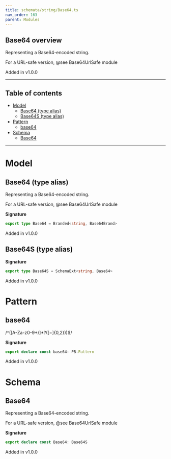```yaml
---
title: schemata/string/Base64.ts
nav_order: 163
parent: Modules
---
```


## Base64 overview

Representing a Base64-encoded string.

For a URL-safe version, @see Base64UrlSafe module

Added in v1.0.0

---

<h2 class="text-delta">Table of contents</h2>

- [Model](#model)
  - [Base64 (type alias)](#base64-type-alias)
  - [Base64S (type alias)](#base64s-type-alias)
- [Pattern](#pattern)
  - [base64](#base64)
- [Schema](#schema)
  - [Base64](#base64)

---

# Model

## Base64 (type alias)

Representing a Base64-encoded string.

For a URL-safe version, @see Base64UrlSafe module

**Signature**

```ts
export type Base64 = Branded<string, Base64Brand>
```

Added in v1.0.0

## Base64S (type alias)

**Signature**

```ts
export type Base64S = SchemaExt<string, Base64>
```

Added in v1.0.0

# Pattern

## base64

/^([A-Za-z0-9+/]\*?([=]{0,2}))$/

**Signature**

```ts
export declare const base64: PB.Pattern
```

Added in v1.0.0

# Schema

## Base64

Representing a Base64-encoded string.

For a URL-safe version, @see Base64UrlSafe module

**Signature**

```ts
export declare const Base64: Base64S
```

Added in v1.0.0
